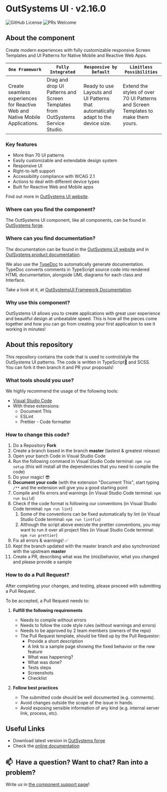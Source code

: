 # OutSystems UI · v2.16.0

![GitHub License](https://img.shields.io/badge/License-BSD%203--Clause-blue.svg) ![PRs Welcome](https://img.shields.io/badge/PRs-welcome-brightgreen.svg)

## About the component

Create modern experiences with fully customizable responsive Screen Templates and UI Patterns for Native Mobile and Reactive Web Apps.

| `One Framework`                                                              | `Fully Integrated`                                                             | `Responsive by Default`                                                           | `Limitless Possibilities`                                                         |
| ---------------------------------------------------------------------------- | ------------------------------------------------------------------------------ | --------------------------------------------------------------------------------- | --------------------------------------------------------------------------------- |
| Create seamless experiences for Reactive Web and Native Mobile Applications. | Drag and drop UI Patterns and Screen Templates from OutSystems Service Studio. | Ready to use Layouts and UI Patterns that automatically adapt to the device size. | Extend the styles of over 70 UI Patterns and Screen Templates to make them yours. |

### Key features

-   More than 70 UI patterns
-   Easily customizable and extendable design system
-   Responsive UI
-   Right-to-left support
-   Accessibility compliance with WCAG 2.1
-   Actions to deal with different device types
-   Built for Reactive Web and Mobile apps

Find out more in [OutSystems UI website](https://outsystemsui.outsystems.com/OutsystemsUiWebsite/).

### Where can you find the component?

The OutSystems UI component, like all components, can be found in [OutSystems forge](https://www.outsystems.com/forge/component-overview/1385/outsystems-ui).

### Where can you find documentation?

The documentation can be found in the [OutSystems UI website](https://outsystemsui.outsystems.com/outsystemsuiwebsite/) and in [OutSystems product documentation](https://success.outsystems.com/Documentation/11/Developing_an_Application/Design_UI/Patterns).

We also use the [TypeDoc](https://typedoc.org/) to automatically generate documentation. TypeDoc converts comments in TypeScript source code into rendered HTML documentation, alongside UML diagrams for each class and Interface.

Take a look at it, at [OutSystemsUI Framework Documentation](https://outsystems-ui-docs.github.io/).

### Why use this component?

OutSystems UI allows you to create applications with great user experience and beautiful design at unbeatable speed. This is how all the pieces come together and how you can go from creating your first application to see it working in minutes!

## About this repository

This repository contains the code that is used to control/style the OutSystems UI patterns. The code is written in TypeScript🖤 and SCSS.</br>
You can fork it then branch it and PR your proposals!

### What tools should you use?

We highly recommend the usage of the following tools:

-   [Visual Studio Code](https://code.visualstudio.com/)
-   With these extensions:
    -   Document This
    -   ESLint
    -   Prettier - Code formatter

### How to change this code?

<ol>
  <li>Do a Repository <strong>Fork</strong></li>
  <li>Create a branch based in the branch <strong>master</strong> (lastest & greatest release)</li>
  <li>Open your banch Code in Visual Studio Code</li>
  <li>Run the following command in Visual Studio Code terminal: <code>npm run setup</code> (this will install all the dependencies that you need to compile the code)</li>
  <li>Do your magic! 😎</li>
  <li><strong>Document your code</strong> (with the extension "Document This", start typing <code>/**</code> and the extension will give you a good starting point</li>
  <li>Compile and fix errors and warnings (in Visual Studio Code terminal: <code>npm run build</code>)</li>
  <li>
    Check if the code format is following our conventions (in Visual Studio Code terminal: <code>npm run lint</code>)
    <ol>
      <li>Some of the conventions can be fixed automatically by lint (in Visual Studio Code terminal: <code>npm run lintfix</code>)</li>
      <li>Although the script above execute the prettier conventions, you may want to run it over all project files (in Visual Studio Code terminal: <code>npm run prettier</code>)</li>
    </ol>
  </li>
  <li>Fix all errors & warnings! ✅</li>
  <li>Kept the branch updated with the master branch and also synchronized with the upstream <strong>master</strong></li>
  <li>Create a PR, describing what was the (mis)behavior, what you changed and please provide a sample </li>
</ol>

### How to do a Pull Request?

After completing your changes, and testing, please proceed with submitting a Pull Request.

To be accepted, a Pull Request needs to:

1. **Fulfill the following requirements**

    - Needs to compile without errors
    - Needs to follow the code style rules (without warnings and errors)
    - Needs to be approved by 2 team members (owners of the repo)
    - The Pull Request template, should be filled up by the Pull Requestor:
        - Provide a short description
        - A link to a sample page showing the fixed behavior or the new feature
        - What was happening?
        - What was done?
        - Tests steps
        - Screenshots
        - Checklist

2. **Follow best practices**
    - The submitted code should be well documented (e.g. comments).
    - Avoid changes outside the scope of the issue in hands.
    - Avoid exposing sensible information of any kind (e.g. internal server link, process, etc).

## Useful Links

-   Download latest version in [OutSystems forge](https://www.outsystems.com/forge/component-versions/1385)
-   Check the [online documentation](https://outsystemsui.outsystems.com/outsystemsuiwebsite/)

## 📫&nbsp; Have a question? Want to chat? Ran into a problem?

Write us in [the component support page](https://www.outsystems.com/forge/component-discussions/1385/OutSystems+UI)!
